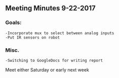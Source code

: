 ## Meeting Minutes 9-22-2017

### Goals:
    -Incorporate mux to select between analog inputs
    -Put IR sensors on robot

### Misc.
    -Switching to GoogleDocs for writing report

Meet either Saturday or early next week

